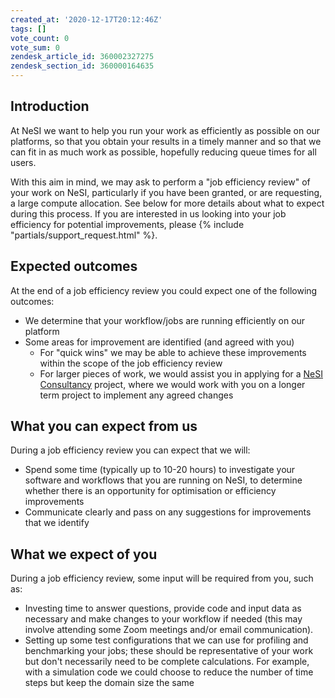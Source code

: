 ```yaml
---
created_at: '2020-12-17T20:12:46Z'
tags: []
vote_count: 0
vote_sum: 0
zendesk_article_id: 360002327275
zendesk_section_id: 360000164635
---
```


## Introduction

At NeSI we want to help you run your work as efficiently as possible on
our platforms, so that you obtain your results in a timely manner and so
that we can fit in as much work as possible, hopefully reducing queue
times for all users.

With this aim in mind, we may ask to perform a "job efficiency review"
of your work on NeSI, particularly if you have been granted, or are
requesting, a large compute allocation. See below for more details about
what to expect during this process. If you are interested in us looking
into your job efficiency for potential improvements, please {% include "partials/support_request.html" %}.

## Expected outcomes

At the end of a job efficiency review you could expect one of the
following outcomes:

- We determine that your workflow/jobs are running efficiently on our
    platform
- Some areas for improvement are identified (and agreed with you)
    - For "quick wins" we may be able to achieve these improvements
        within the scope of the job efficiency review
    - For larger pieces of work, we would assist you in applying for a
        [NeSI Consultancy](../../Getting_Started/Getting_Help/Consultancy.md)
        project, where we would work with you on a longer term project
        to implement any agreed changes

## What you can expect from us

During a job efficiency review you can expect that we will:

- Spend some time (typically up to 10-20 hours) to investigate your
    software and workflows that you are running on NeSI, to determine
    whether there is an opportunity for optimisation or efficiency
    improvements
- Communicate clearly and pass on any suggestions for improvements
    that we identify

## What we expect of you

During a job efficiency review, some input will be required from you,
such as:

- Investing time to answer questions, provide code and input data as
    necessary and make changes to your workflow if needed (this may
    involve attending some Zoom meetings and/or email communication).
- Setting up some test configurations that we can use for profiling
    and benchmarking your jobs; these should be representative of your
    work but don't necessarily need to be complete calculations. For
    example, with a simulation code we could choose to reduce the number
    of time steps but keep the domain size the same
